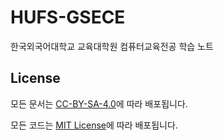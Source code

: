 # HUFS-GSECE

한국외국어대학교 교육대학원 컴퓨터교육전공 학습 노트

## License

모든 문서는 [CC-BY-SA-4.0](https://github.com/dokdo2013/hufs-gsece/blob/main/LICENSE)에 따라 배포됩니다.

모든 코드는 [MIT License](https://github.com/dokdo2013/hufs-gsece/blob/main/CODE_LICENSE)에 따라 배포됩니다.
